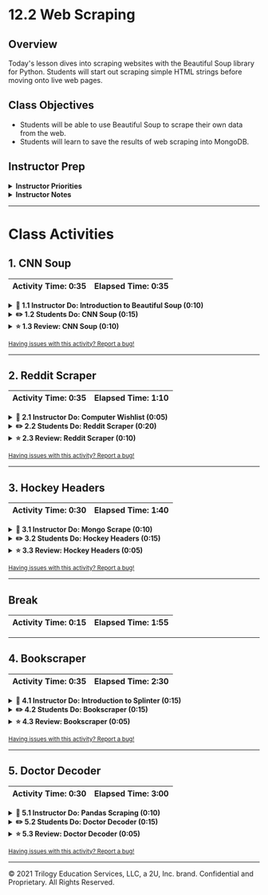 # 12.2 Web Scraping

## Overview

Today's lesson dives into scraping websites with the Beautiful Soup library for Python. Students will start out scraping simple HTML strings before moving onto live web pages.

## Class Objectives

* Students will be able to use Beautiful Soup to scrape their own data from the web.
* Students will learn to save the results of web scraping into MongoDB.

## Instructor Prep

<details>
  <summary><strong>Instructor Priorities</strong></summary>

* Today's lesson relies upon scraping websites and, as such, students may find themselves blocked if a large portion of them choose to scrape the same website. If this happens, turn it into a learning opportunity and discuss how some sites keep track of requests to their sites and block IP addresses if hit too many times.

</details>

<details>
  <summary><strong>Instructor Notes</strong></summary>

* Please reference our [Student FAQ](../../../05-Instructor-Resources/README.md#Unit-12-web-scraping-and-document-databases) for answers to questions frequently asked by students of this program. If you have any recommendations for additional questions, feel free to log an issue or a pull request with your desired additions.

</details>

- - -

# Class Activities

## 1. CNN Soup

| Activity Time:       0:35 |  Elapsed Time:      0:35  |
|---------------------------|---------------------------|

<details>
  <summary><strong>📣 1.1 Instructor Do: Introduction to Beautiful Soup (0:10)</strong></summary>

* Let the class know that today will serve as a brief introduction to Python's Beautiful Soup library, an extremely powerful - albeit strangely named - tool for web scraping.

* Open the [slideshow](https://docs.google.com/presentation/d/13y-zxFjmDdW8J0FWDn8cbc1AOOS78B-renQpaY58zUg/edit?usp=sharing) and use slides 1 - 9 to assist you to introduce Beautiful Soup to the class.

  * Up to this point, the class has been force to rely upon analyzing web APIs and pre-existing data sets. From this day forth, however, students will know how to collect data from web resources that do not offer a full and convenient way to access to their data.

* Beautiful Soup has to be installed before Python can use it. To do this simply run `pip install bs4` within the terminal.

* Open up [01-Ins_SoupIntro](Activities/01-Ins_SoupIntro/Unsolved/IntroToSoup.ipynb) within Jupyter Notebook, going through the code within line-by-line with the class and answering whatever questions students may have.

  * The line `from bs4 import BeautifulSoup as bs` is used to import the Beautiful Soup library into the application.

  * In this example, Beautiful Soup will be working with some basic HTML that is stored as a string. Let the class know that this is being used instead of an external HTML file at the moment.

  * A Beautiful Soup object is parsed/created using `bs(html_string, 'html.parser')` and the object returned is assigned to the `soup` variable.

  * Remind students that the DOM is a tree whose structure is defined by the nesting of tags. Beautiful Soup looks through this tree and then converts it into a specialized object equipped with powerful methods for traversing and searching the HTML for attributes, text, etc.

  * The `type(soup)` method being used confirms that the `soup` object created is indeed a BeautifulSoup object.

  * The `prettify()` method of the Beautiful Soup library is then used to return a formatted version of the object that is easier to read.

    ![HTML String and Parsing](Images/01-IntroSoup_HTMLString.png)

* Now demonstrate how different parts of the HTML can be extracted using dot notation.

  * Begin by extracting the title element of the HTML document using `soup.title`. This returns the entire HTML element, including the tags themselves.

  * If the developer only desires to collect the text contained within the title element and nothing else, they can simply add `.text` to the end of their call. This will return the string surrounded by whitespace.

  * The text can be further cleaned by adding `.strip()` onto the end of the chain. Now the text value will be on its own.

    ![Title Element](Images/01-IntroSoup_TitleElement.png)

* Demonstrate to the class how the HTML's body can be collected, referenced, and printed to the screen.

  * Using `soup.body`, Python developers can print out the entire body of an HTML file with each element's tags included. Adding `.text` and `.strip()` to the end of the chain will further parse down the values returned.

  * Using the line `soup.body.p.text`, the text for only the first paragraph will be collected. Adding `.strip()` to the end of this chain will remove the whitespace as well.

    ![Collect Paragraph Text](Images/01-IntroSoup_AllParagraphs.png)

  * The `find_all(<ELEMENT>)` method returns a list containing all of the HTML elements of a specific type. As such, every paragraph (`<p>`) element on a page can be collected using `soup.body.find_all('p')`.

  * Index numbers can then be used to access the paragraph elements in a targeted fashion. Thus allowing developers to target more than the first instance of an element.

    ![Target Paragraph](Images/01-IntroSoup_TargetParagraph.png)

* Answer whatever questions students may have before moving onto the next activity.

</details>

<details>
  <summary><strong>✏️ 1.2 Students Do: CNN Soup (0:15)</strong></summary>

* In this activity, students will take their first steps in web scraping by taking an external HTML file, parsing it, and then printing out specific elements to the console.

* Open the [slideshow](https://docs.google.com/presentation/d/13y-zxFjmDdW8J0FWDn8cbc1AOOS78B-renQpaY58zUg/edit?usp=sharing) and use slides 10 and 11 to introduce this activity to the class.

  ![CNN Soup - Output](Images/02-CNNSoup_Output.png)

* **Files**:

  * [Stu_CNN-Unsolved.ipynb](Activities/02-Stu_CNNSoup/Unsolved/Stu_CNN-Unsolved.ipynb)

* **Instructions**:

  * Believe it or not, CNN's website for [1996: Year in Review](http://edition.cnn.com/EVENTS/1996/year.in.review/) is still alive on the web! We have, however, stored the HTML document as a string in your starter file.

  * Your task, should you accept it (and you should), is to use Beautiful Soup to scrape and print the following pieces of information:

  1. The title of the webpage

  2. All paragraph texts on the page

  3. The top 10 headlines for the year. This last one is a bit tricky and may not come out perfectly!

* **Hint**:

  * For the third task in this activity you will need a means of filtering the data... Perhaps over multiple iterations... With a loop... HINT HINT!

* **Bonus**:

  * If you finish early, head over to the [Beautful Soup documentation](https://www.crummy.com/software/BeautifulSoup/bs4/doc/) to read up on accessing attributes and navigating the DOM.

</details>

<details>
  <summary><strong>⭐ 1.3 Review: CNN Soup (0:10)</strong></summary>

* Open up [Stu_CNN.ipynb](Activities/02-Stu_CNNSoup/Solved/Stu_CNN.ipynb) within Jupyter Notebook and go through the code line-by-line with the class, answering whatever questions students may have and hitting upon the following points.

* Open the [slideshow](https://docs.google.com/presentation/d/13y-zxFjmDdW8J0FWDn8cbc1AOOS78B-renQpaY58zUg/edit?usp=sharing) and leave slide 12 open while you review this activity.

  * Finding the `title` of the document is very easy. Simply use `soup.title.text` and the HTML file's title element will have been collected.

  * To print all the paragraphs, `soup.find_all('p')` can be used and before looping over the results to print their text to the console.

    ![Title and Paragraphs](Images/02-CNNSoup_TitleAndPara.png)

  * The final part is a bit trickier. Users should initially find all `td` elements in the HTML document and then, as they loop over them, select only cells that contain a child `anchor` element.

  * Note the use of short-circut logic to check if `td.a` and `td.a.text` exist. Only if the element passes these two tests will its contents be added into the headlines list.

  * Finally, only the first 10 items within the headlines list are printed since other headlines on the page made it through the last step as well.

    ![Top Ten Headlines](Images/02-CNNSoup_Headlines.png)

</details>

<sub>[Having issues with this activity? Report a bug!](https://form.jotform.com/200705887599168?activityOr=1+-+CNN+Soup&lessonpageTitle=Web+Scraping&lessonpageNumber=12.2&whereIs=DataViz-Lesson-Plans+GitHub&typeA18=https%3A%2F%2Fgithub.com%2Fcoding-boot-camp%2FDataViz-Lesson-Plans%2Fblob%2Fv1.1%2FDataviz-Lesson-Plans%2F01-Lesson-Plans%2F12-Web-Scraping-and-Document-Databases%2F2%2FLessonPlan.md)</sub>

- - -

## 2. Reddit Scraper

| Activity Time:       0:35 |  Elapsed Time:      1:10  |
|---------------------------|---------------------------|

<details>
  <summary><strong>📣 2.1 Instructor Do: Computer Wishlist (0:05)</strong></summary>

* Open the [slideshow](https://docs.google.com/presentation/d/13y-zxFjmDdW8J0FWDn8cbc1AOOS78B-renQpaY58zUg/edit?usp=sharing) and use slides 13 - 17 to present this unit to the class.

* So far the class has only parsed HTML strings with Beautiful Soup. Now it is time to scrape a live website!

* Explain that the first site to scrape will be a test site where we will simulate shopping for a computer (`https://webscraper.io/test-sites/e-commerce/allinone/computers/laptops`).

  * The goal will be to scrape the results for an item - such as a computer - on the test site and return each relevant listing's title, price, and link.

* Now open up [Ins_Commerce.ipynb](Activities/03-Ins_Commerce/Solved/Ins_Commerce.ipynb) go through the code with the class, answering whatever questions students may have.

  * Explain how the `requests` module is used to obtain the HTML object. Beautiful Soup then parses the returned object and converts it for further use.

  ```python
  # Dependencies
  from bs4 import BeautifulSoup
  import requests

  # URL of page to be scraped
  url = 'https://webscraper.io/test-sites/e-commerce/allinone/computers/laptops'

  # Retrieve page with the requests module
  response = requests.get(url)

  # Create BeautifulSoup object; parse with 'html.parser'
  soup = BeautifulSoup(response.text, 'html.parser')
  ```

  * The Beautiful Soup object is then pretty-printed to the console for analysis. This allows the developer to search through the source code and find what elements they wish to grab.

  * Another method of examining the HTML is to navigate to the webpage itself and open up the page's source within the inspector.

  * Through analysis of the HTML code, one finds that data desired is being stored within the HTML in a `div` element with a class of "caption." The title of the item is within an anchor element whose class is "title."

    ![Source HTML](Images/03-Commerce_Source.png)

  * The listing price can also be found to exist within an `h4` element whose class is `price`.

  * To actually retrieve the contents of these elements, a `find_all('div', class_='caption')` method can be called on the `soup` object.

  * Print out all of the `results` and a Python list of all the computer listings from the query will be printed to the console.

    ![Commerce Results](Images/03-Commerce_Results.png)

  * By iterating through the listings, specific information can then be pulled from the Beautiful Soup object.

  * Each listing's title can therefore be gathered using `result.find('a', class_='title').text`, their prices collected with `result.find('h4', class_='price').text`, and their links retrieved by accessing the "href" attribute of each listing using `result.a['href']`.

  * Point out that an element's attributes are accessed using the square bracket notation.

  ```python
  # Loop through returned results
  for result in results:
      # Error handling
      try:
          # Identify and return title of listing
          title = result.find('a', class_='title').text
          # Identify and return price of listing
          price = result.find('h4', class_='price').text
          # Identify and return link to listing
          link = result.a['href']
  ```

* Displaying the results collected is as simple as printing the data to console as they are collected.

```python
# Print results only if title, price, and link are available
        if (title and price and link):
            print('-------------')
            print(title)
            print(price)
            print(link)
    except AttributeError as e:
        print(e)
```

* Answer whatever questions the class may have before moving onto the next activity.

</details>

<details>
  <summary><strong>✏️ 2.2 Students Do: Reddit Scraper (0:20)</strong></summary>

* In this activity, students will scrape the Python Reddit for potentially interesting content. They will also have to filter for threads with twenty or more comments in them.

* Open the [slideshow](https://docs.google.com/presentation/d/13y-zxFjmDdW8J0FWDn8cbc1AOOS78B-renQpaY58zUg/edit?usp=sharing) and use slides 18 and 19 to present this activity to the class.

  ![Reddit Scrape - Output](Images/04-RedditScrape_Output.png)

* **Instructions**:

* In this activity, you will scrape the Programmer-Humor.html file provided

* Use Beautiful Soup to scrape only threads that have twenty or more comments, then print the thread's title, number of comments, and the URL to the thread.

* **Bonus**

* If you finish early, try to display each thread's top comment in your output!

* As an added bonus try re-scraping using the URL instead. What happens when you try to do this? Why might this be happening?

</details>

<details>
  <summary><strong>⭐ 2.3 Review: Reddit Scraper (0:10)</strong></summary>

* Open the [slideshow](https://docs.google.com/presentation/d/13y-zxFjmDdW8J0FWDn8cbc1AOOS78B-renQpaY58zUg/edit?usp=sharing) and leave slide 20 open while you review this activity.

* There are many possible solutions to the activity. Explain that this is only one of them!

* Open up the [Programmer-Humor.html](Activities/04-Stu_RedditScrape/Solved/Programmer-Humor.html) in Chrome inspector and spend a minute or two parsing the information needed for this scraping activity. Explain:

  * Even though there is no CSS file attached to create the layout the class names still included in the HTML.

  * We can still search for a class tags in the HTML file.

* Explain that with Beautiful Soup's `find_all()` method, we retrieve all the entries on the page whose class is `top-matter`:

  ```python
  results = soup.find_all('div', class_='top-matter')
  ```

* We're then able to loop through the `results` to find each thread's title, number of comments, and the URL:

  ```python
  title = result.find('p', class_='title')
  title_text = title.a.text

  thread = result.find('li', class_='first')
  comments = thread.text

  link = thread.a['href']
  ```

* Explain that we also may also, optionally, elect to sort the results by the number of comments in the future. Accordingly, we need to parse the string containing the number of comments, e.g. "45 comments":

  ```python
  comments_num = int(comments.split()[0])
  ```

* First we split the string, then transform the number string into an integer.

* For the bonus, explain that we would have had to perform a second request with each thread's URL, using `requests`, made a second Beautiful Soup object, and retrieved the first comment.

* Explain that scraping the given HTML file was with an older version of a reddit webpage that was easy to scrape. When using the URL to request the most recent version of the web page we see that the results are very different.

* This is because websites are constantly changing, and Reddit may be using non English-like class names in an attempt to make the webpage harder to scrape. Instances like this are one of the shortcomings of web scraping.

* Answer any questions before moving on.

</details>

<sub>[Having issues with this activity? Report a bug!](https://form.jotform.com/200705887599168?activityOr=2+-+Reddit+Scraper&lessonpageTitle=Web+Scraping&lessonpageNumber=12.2&whereIs=DataViz-Lesson-Plans+GitHub&typeA18=https%3A%2F%2Fgithub.com%2Fcoding-boot-camp%2FDataViz-Lesson-Plans%2Fblob%2Fv1.1%2FDataviz-Lesson-Plans%2F01-Lesson-Plans%2F12-Web-Scraping-and-Document-Databases%2F2%2FLessonPlan.md)</sub>

- - -

## 3. Hockey Headers

| Activity Time:       0:30 |  Elapsed Time:      1:40  |
|---------------------------|---------------------------|

<details>
  <summary><strong>📣 3.1 Instructor Do: Mongo Scrape (0:10)</strong></summary>

* Open up [Ins_MongoScraping.ipynb](Activities/05-Ins_MongoScraping/Solved/Ins_MongoScraping.ipynb) and explain to the class how they will now learn how to translate the results of a web scraper to a MongoDB database.

* To assist you presenting this unit to the class open the [slideshow](https://docs.google.com/presentation/d/13y-zxFjmDdW8J0FWDn8cbc1AOOS78B-renQpaY58zUg/edit?usp=sharing) and use slides 21 - 24.

  * The application starts out by importing the relevant dependencies, initializing Pymongo, and defining the MongoDB database and collection.

  * Explain that, instead of `html.parser`, the `lxml` parser is being used. Send out [this link](https://www.crummy.com/software/BeautifulSoup/bs4/doc/#installing-a-parser) to the class which provides an informative table on the various parsers available to Beautiful Soup and explain that some parsers are more flexible with parsing HTML than others.

  * Students may need to install the `lxml` module with `pip install lxml` from their console for this parser to function.

  ```python
  # Dependencies
  from bs4 import BeautifulSoup
  import requests
  import pymongo

  # Initialize PyMongo to work with MongoDBs
  conn = 'mongodb://localhost:27017'
  client = pymongo.MongoClient(conn)

  # Define database and collection
  db = client.commerce_db
  collection = db.items

  # URL of page to be scraped
  url = 'https://webscraper.io/test-sites/e-commerce/allinone/computers/laptops'

  # Retrieve page with the requests module
  response = requests.get(url)
  # Create BeautifulSoup object; parse with 'lxml'
  soup = BeautifulSoup(response.text, 'lxml')
  ```

  * Much of the code is familiar to the earlier example from the computer purchasing test site. Explain that as the application loops through the results of the `soup` object it is simply gathering the information into a dictionary and then posting it to the mongoDB database.

  ```python
  # Examine the results, then determine element that contains sought info
  # results are returned as an iterable list
  results = soup.find_all('div', class_='caption')

  # Loop through returned results
  for result in results:
      # Error handling
      try:
          # Identify and return title of listing
          title = result.find('a', class_='title').text
          # Identify and return price of listing
          price = result.find('h4', class_='price').text
          # Identify and return link to listing
          link = result.a['href']

          # Run only if title, price, and link are available
          if (title and price and link):
              # Print results
              print('-------------')
              print(title)
              print(price)
              print(link)

              # Dictionary to be inserted as a MongoDB document
              post = {
                  'title': title,
                  'price': price,
                  'url': link
              }

              collection.insert_one(post)

      except Exception as e:
          print(e)
  ```

  * After the application has pushed all of the scraped data into the Mongo database, this can be verified by querying the database one and printing out all of the results to the console.

  ```python
  # Display items in MongoDB collection
  listings = db.items.find()

  for listing in listings:
      print(listing)
  ```

  * Alternatively, the user could also query the database from the console... if they really wanted to.

    ![Query From Console](Images/05-MongoScraping_Console.png)

* Run through the code one more time with the class, having students explain the function of each code block to the best of their ability.

  * Answer whatever questions students may have before moving onto the next activity.

</details>

<details>
  <summary><strong>✏️ 3.2 Students Do: Hockey Headers (0:15)</strong></summary>

* In this activity, students will scrape the news page of the NHL website for articles and then post the title/header of each article to MongoDB.

* Open the [slideshow](https://docs.google.com/presentation/d/13y-zxFjmDdW8J0FWDn8cbc1AOOS78B-renQpaY58zUg/edit?usp=sharing) and use slides 25 and 26 to present this activity to the class.

  ![Hockey Headers](Images/06-HockeyHead_Output.png)

* **Instructions**:

  * Teamwork! Speed! Mental and physical toughness! Passion! Excitement! Unpredictable matchups down to the wire! What could be better? While these terms could easily be applied to a data science hackathon, we're talking about the magnificent sport of hockey.

  * Your assignment is to scrape the articles on the news page of the [NHL website](https://www.nhl.com/news) - which is frequently updated - and then post the results of your scraping to MongoDB.

  * Use Beautiful Soup and requests to scrape the header and subheader of each article on the front page.

  * Post the above information as a MongoDB document and then print all of the documents on the database to the console.

  * In addition to the above, post the date of the article publication as well.

</details>

<details>
  <summary><strong>⭐ 3.3 Review: Hockey Headers (0:05)</strong></summary>

* Open the [slideshow](https://docs.google.com/presentation/d/13y-zxFjmDdW8J0FWDn8cbc1AOOS78B-renQpaY58zUg/edit?usp=sharing) and leave slide 27 open while you review this activity.

* **Files:** [Stu_Hockey.ipynb](Activities/06-Stu_HockeyHeaders/Solved/Stu_Hockey.ipynb)

* The main focus of this activity was for students to post scraped data into MongoDB. Do not spend excessive time on the minute details of the activity.

* During review, emphasize the broad strokes of the steps we took. We examined the inspector for HTML elements to scrape, extracted their text, then posted them to MongoDB.

* For the timestamp, it should suffice to explain simply that we find the string element then slice parts of it to re-compose it to fit our needs.

</details>

<sub>[Having issues with this activity? Report a bug!](https://form.jotform.com/200705887599168?activityOr=3+-+Hockey+Headers&lessonpageTitle=Web+Scraping&lessonpageNumber=12.2&whereIs=DataViz-Lesson-Plans+GitHub&typeA18=https%3A%2F%2Fgithub.com%2Fcoding-boot-camp%2FDataViz-Lesson-Plans%2Fblob%2Fv1.1%2FDataviz-Lesson-Plans%2F01-Lesson-Plans%2F12-Web-Scraping-and-Document-Databases%2F2%2FLessonPlan.md)</sub>

- - -

## Break

| Activity Time:       0:15 |  Elapsed Time:      1:55  |
|---------------------------|---------------------------|

- - -

## 4. Bookscraper

| Activity Time:       0:35 |  Elapsed Time:      2:30  |
|---------------------------|---------------------------|

<details>
  <summary><strong>📣 4.1 Instructor Do: Introduction to Splinter (0:15)</strong></summary>

* Open the [slideshow](https://docs.google.com/presentation/d/13y-zxFjmDdW8J0FWDn8cbc1AOOS78B-renQpaY58zUg/edit?usp=sharing) and use slides 29 - 33 to assist you to present this unit to the class.

* **Important**: Have students install the web-driver manager into their virtual environments.

  ```bash
  pip install webdriver_manager
  ```

* Up to this point, students have used Beautiful Soup to scrape a single, static page at a time.

  * Point out that, often, developers can only access interesting parts of a website after engaging in some kind of interaction with it.

  * Point out that, typically, these interactions are pretty easy to automate: Logging in, filling out and submitting forms, etc.

  * Explain that when the data is "buried" behind such dynamic interactions, a web driver can be used to write scripts for the browser!

  * Explain that this allows developers to simulate user interactions programmatically and scrape multiple pages along the way.

* Open up [Ins_Splinter.ipynb](Activities/07-Ins_Splinter/Solved/Ins_Splinter.ipynb) and explain that Splinter is a Python module that automates browser actions such as visiting a URL, filling fields, and clicking buttons. It can be a very useful tool in the web scraper's arsenal!

  * Go to <http://quotes.toscrape.com/>, a sample page to practice web scraping. At the bottom is a `Next` button. Explain that the application we are using will use Splinter to click these buttons and scrape each page.

    ![Splinter In Control](Images/07-Splinter_Automatic.png)

  * From the console, run the code, and show the results to the class.

    ![Images/splinter2.png](Images/07-Splinter_Console.png)

  * Each quote on a page is displayed along with its page number! Awesome!

* Walk through the code contained within with the class, explaining the application line-by-line.

  * As per usual, the application starts by importing in all of the dependencies needed.

  * The web driver manager imports `ChromeDriverManager` which is setup and used to create an instance of a Splinter browser. `False` is passed for the `headless` option, which means that the browser's actions will be displayed in a Chrome window so that the process can be seen.

  ```python
  executable_path = {'executable_path': ChromeDriverManager().install()}
  browser = Browser('chrome', **executable_path, headless=False)
  ```

  * The specified URL is then accessed and visited.

  ```python
  url = 'http://quotes.toscrape.com/'
  browser.visit(url)
  ```

  * Explain that for each page, developers will need to parse and display that site's contents, i.e. quotes. The browser then need to click the `Next` button to proceed onto the next page to collect the next collection of quotes.

  * Open the Chrome inspector to identify the element that the application will need to click.

    ![Next Page](Images/07-Splinter_NextButton.png)

  * Navigate to [Splinter's documentation](https://splinter.readthedocs.io/en/latest/elements-in-the-page.html) and inform the class that Splinter offers various ways of interacting with the page, including clicking an element by its text.

  * The next part is a for-loop with five iterations that uses Beautiful Soup to parse the page by collecting all of the quotes in that location.

  * Additionally, after printing all the quotes on a page, the application clicks on the `Next` button with Splinter's `links.find_by_partial_text()` method and then chain the `.click()` method to click on the "Next" button.

  ```python
  for x in range(1, 6):

      html = browser.html
      soup = BeautifulSoup(html, 'html.parser')

      quotes = soup.find_all('span', class_='text')

      for quote in quotes:
          print('page:', x, '-------------')
          print(quote.text)

      browser.links.find_by_partial_text('Next').click()
  ```

  * Finally, explain that there are ten total pages on this practice website, but that this application arbitrarily chose five as the number of pages to cycle through.

* Answer any questions that students may have. In the next activity, they will be able to practice dynamic webscraping.

</details>

<details>
  <summary><strong>✏️ 4.2 Students Do: Bookscraper (0:15)</strong></summary>

* Open the [slideshow](https://docs.google.com/presentation/d/13y-zxFjmDdW8J0FWDn8cbc1AOOS78B-renQpaY58zUg/edit?usp=sharing) and use slides 34 and 35 to present this activity to the class.

* **File:** [README.md](Activities/08-Stu_Splinter/README.md)

* In this activity, students will practice their webscraping skills on a site similar to the one shown in the instructor demonstration.

</details>

<details>
  <summary><strong>⭐ 4.3 Review: Bookscraper (0:05)</strong></summary>

* Open the [slideshow](https://docs.google.com/presentation/d/13y-zxFjmDdW8J0FWDn8cbc1AOOS78B-renQpaY58zUg/edit?usp=sharing) and leave slide 36 open while you review this activity.

* **File:** [Stu_Splinter.ipynb](Activities/08-Stu_Splinter/Unsolved/Stu_Splinter.ipynb)

* Here are some highlights to consider for the review.

* We iterate through each page and retrieve the HTML object, which we parse with Beautiful Soup. Using the browser inspector, we identify elements that contain information for each book, which we call `articles` in this case:

  ```python
  for x in range(50):
      html = browser.html
      soup = BeautifulSoup(html, 'html.parser')
      articles = soup.find_all('article', class_='product_pod')
  ```

* Inside the above loop, we simply navigate inside each `article`, first finding its first `h3` element, then the latter's first anchor, or `a` element. We then retrieve the attributes of the anchor element, including its `href` and `title`:

  ```python
  for article in articles:
      h3 = article.find('h3')
      link = h3.find('a')
      href = link['href']
      title = link['title']
      print('-----------')
      print(title)
      print('http://books.toscrape.com/'+ href)
  ```

* Answer any questions before moving on.

</details>

<sub>[Having issues with this activity? Report a bug!](https://form.jotform.com/200705887599168?activityOr=4+-+Bookscraper&lessonpageTitle=Web+Scraping&lessonpageNumber=12.2&whereIs=DataViz-Lesson-Plans+GitHub&typeA18=https%3A%2F%2Fgithub.com%2Fcoding-boot-camp%2FDataViz-Lesson-Plans%2Fblob%2Fv1.1%2FDataviz-Lesson-Plans%2F01-Lesson-Plans%2F12-Web-Scraping-and-Document-Databases%2F2%2FLessonPlan.md)</sub>

- - -

## 5. Doctor Decoder

| Activity Time:       0:30 |  Elapsed Time:      3:00  |
|---------------------------|---------------------------|

<details>
  <summary><strong>📣 5.1 Instructor Do: Pandas Scraping (0:10)</strong></summary>

* Open the [slideshow](https://docs.google.com/presentation/d/13y-zxFjmDdW8J0FWDn8cbc1AOOS78B-renQpaY58zUg/edit?usp=sharing) and use slides 37 - 45 to present this unit to the class.

* **Files**:

  * [Ins_Pandas_Scraping.ipynb](Activities/09-Ins_Pandas_Scraping/Solved/Ins_Pandas_Scraping.ipynb)

* Explain that Pandas actually has some built-in scraping capabilities.

* Visit the Wikipedia article [List of capitals in the United States](https://en.wikipedia.org/wiki/List_of_capitals_in_the_United_States) to show students the data table listed in the article.

* Explain we can use the `read_html` function in Pandas to try and parse tabular data from HTML.

* Scroll through the table data that `read_html` collects from  the wikipedia article.

  ![read_html_output_2.png](Images/read_html_output_2.png)

* Students may be surprised to see that multiple sections of data were returned from the list. This may be a good time to poll students for their theories on what the data is.

* Print the `type` of the _tables_ variable to show that the return value of `read_html` is a list.

  ![tables_type_2.png](Images/tables_type_2.png)

* Explain that `read_html` actually tries to convert as much of the HTML into DataFrames as possible and therefore returns a list of DataFrames.

* Show that we can use list indexing to grab a reference to the DataFrame that we are interested about.

  ![dataframe_from_list_2.png](Images/dataframe_from_list_2.png)

* Explain that we often have to do a lot of data cleaning on these scraped DataFrames. Quickly walk the students through examples of setting, dropping, slicing the columns, deleting header rows, and resetting indexes.

  ![drop_header_rows_2.png](Images/drop_header_rows_2.png)

  ![split_column.png](Images/split_column.png)

  ![drop_column.png](Images/drop_column.png)

  ![reset_index.png](Images/reset_index.png)

* Show students the DataFrame data for one of the states using `loc`.

  ![newYork.png](Images/newYork.png)

* Explain that we can also convert DataFrames back to HTML tables using the `to_html` function.

  ![dataframe_to_html_2.png](Images/dataframe_to_html_2.png)

* Explain that we may need to use `replace` to remove extra newlines from the code.

  ![replace_2.png](Images/replace_2.png)

* Finally, explain that we can also save the HTML table to a file. After running `df.to_html('table.html')`, open the file in the browser to show students the table rendered as HTML in the browser.

  ![table_html_2.png](Images/table_html_2.png)

</details>

<details>
  <summary><strong>✏️ 5.2 Students Do: Doctor Decoder (0:15)</strong></summary>

* Open the [slideshow](https://docs.google.com/presentation/d/13y-zxFjmDdW8J0FWDn8cbc1AOOS78B-renQpaY58zUg/edit?usp=sharing) and use slides 46 and 47 to present this activity to the class.

* **Files**: [Stu_Doctor_Decoder.ipynb](Activities/10-Stu_Doctor_Decoder/Unsolved/Stu_Doctor_Decoder.ipynb)

* **Instructions**: [README](Activities/10-Stu_Doctor_Decoder/README.md)

* Inform students that they may need to install `html5lib` with the console command, `pip install html5lib`.

</details>

<details>
  <summary><strong>⭐ 5.3 Review: Doctor Decoder (0:05)</strong></summary>

* Open [Stu_Doctor_Decoder.ipynb](Activities/10-Stu_Doctor_Decoder/Solved/Stu_Doctor_Decoder.ipynb) and walk through the solution. This activity is very similar to the previous Instructor activity except that the index of the DataFrame of interest as at index `2`.

* Open the [slideshow](https://docs.google.com/presentation/d/13y-zxFjmDdW8J0FWDn8cbc1AOOS78B-renQpaY58zUg/edit?usp=sharing) and leave slide 48 open while you review this activity.

  ![table_index_2.png](Images/table_index_2.png)

* Ask the students if they have any questions before moving on.

</details>

<sub>[Having issues with this activity? Report a bug!](https://form.jotform.com/200705887599168?activityOr=5+-+Doctor+Decoder&lessonpageTitle=Web+Scraping&lessonpageNumber=12.2&whereIs=DataViz-Lesson-Plans+GitHub&typeA18=https%3A%2F%2Fgithub.com%2Fcoding-boot-camp%2FDataViz-Lesson-Plans%2Fblob%2Fv1.1%2FDataviz-Lesson-Plans%2F01-Lesson-Plans%2F12-Web-Scraping-and-Document-Databases%2F2%2FLessonPlan.md)</sub>

- - -

© 2021 Trilogy Education Services, LLC, a 2U, Inc. brand. Confidential and Proprietary. All Rights Reserved.
